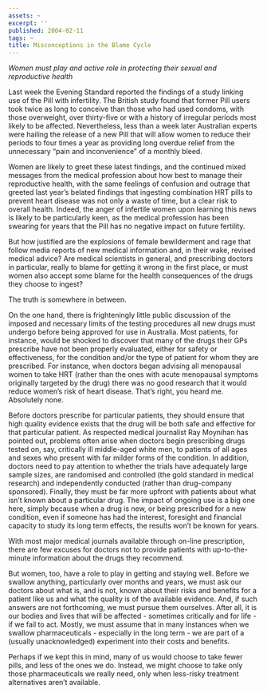 ```yaml
---
assets: ~
excerpt: ''
published: 2004-02-11
tags: ~
title: Misconceptions in the Blame Cycle
---
```

*Women must play and active role in protecting their sexual and
reproductive health*

Last week the Evening Standard reported the findings of a study linking
\
use of the Pill with infertility. The British study found that former
Pill users took twice as long to conceive than those who had used
condoms, with those overweight, over thirty-five or with a history of
irregular periods most likely to be affected. Nevertheless, less than a
week later Australian experts were hailing the release of a new Pill
that will allow women to reduce their periods to four times a year as
providing long overdue relief from the unnecessary “pain and
inconvenience” of a monthly bleed.

Women are likely to greet these latest findings, and the continued mixed
messages from the medical profession about how best to manage their
reproductive health, with the same feelings of confusion and outrage
that greeted last year’s belated findings that ingesting combination HRT
pills to prevent heart disease was not only a waste of time, but a clear
risk to overall health. Indeed, the anger of infertile women upon
learning this news is likely to be particularly keen, as the medical
profession has been swearing for years that the Pill has no negative
impact on future fertility.

But how justified are the explosions of female bewilderment and rage
that follow media reports of new medical information and, in their wake,
revised medical advice? Are medical scientists in general, and
prescribing doctors in particular, really to blame for getting it wrong
in the first place, or must women also accept some blame for the health
consequences of the drugs they choose to ingest?

The truth is somewhere in between.

On the one hand, there is frighteningly little public discussion of the
imposed and necessary limits of the testing procedures all new drugs
must undergo before being approved for use in Australia. Most patients,
for instance, would be shocked to discover that many of the drugs their
GPs prescribe have not been properly evaluated, either for safety or
effectiveness, for the condition and/or the type of patient for whom
they are prescribed. For instance, when doctors began advising all
menopausal women to take HRT (rather than the ones with acute menopausal
symptoms originally targeted by the drug) there was no good research
that it would reduce women’s risk of heart disease. That’s right, you
heard me. Absolutely none.

Before doctors prescribe for particular patients, they should ensure
that high quality evidence exists that the drug will be both safe and
effective for that particular patient. As respected medical journalist
Ray Moynihan has pointed out, problems often arise when doctors begin
prescribing drugs tested on, say, critically ill middle-aged white men,
to patients of all ages and sexes who present with far milder forms of
the condition. In addition, doctors need to pay attention to whether the
trials have adequately large sample sizes, are randomised and controlled
(the gold standard in medical research) and independently conducted
(rather than drug-company sponsored). Finally, they must be far more
upfront with patients about what isn’t known about a particular drug.
The impact of ongoing use is a big one here, simply because when a drug
is new, or being prescribed for a new condition, even if someone has had
the interest, foresight and financial capacity to study its long term
effects, the results won’t be known for years.

With most major medical journals available through on-line prescription,
there are few excuses for doctors not to provide patients with
up-to-the-minute information about the drugs they recommend.

But women, too, have a role to play in getting and staying well. Before
we swallow anything, particularly over months and years, we must ask our
doctors about what is, and is not, known about their risks and benefits
for a patient like us and what the quality is of the available evidence.
And, if such answers are not forthcoming, we must pursue them ourselves.
After all, it is our bodies and lives that will be affected - sometimes
critically and for life - if we fail to act. Mostly, we must assume that
in many instances when we swallow pharmaceuticals - especially in the
long term - we are part of a (usually unacknowledged) experiment into
their costs and benefits.

Perhaps if we kept this in mind, many of us would choose to take fewer
pills, and less of the ones we do. Instead, we might choose to take only
those pharmaceuticals we really need, only when less-risky treatment
alternatives aren’t available.